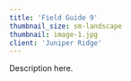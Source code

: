 ```yaml
---
title: 'Field Guide 9'
thumbnail_size: sm-landscape
thumbnail: image-1.jpg
client: 'Juniper Ridge'
---
```


Description here.